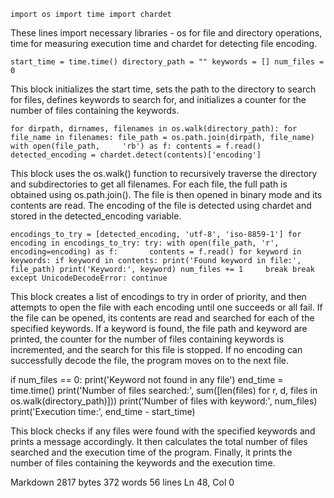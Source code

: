     import os import time import chardet

These lines import necessary libraries - os for file and directory operations, time for measuring execution time and chardet for detecting file encoding.

    start_time = time.time() directory_path = "" keywords = [] num_files = 0

This block initializes the start time, sets the path to the directory to search for files, defines keywords to search for, and initializes a counter for the number of files containing the keywords.

    for dirpath, dirnames, filenames in os.walk(directory_path): for file_name in filenames: file_path = os.path.join(dirpath, file_name) with open(file_path,     'rb') as f: contents = f.read() detected_encoding = chardet.detect(contents)['encoding']

This block uses the os.walk() function to recursively traverse the directory and subdirectories to get all filenames. For each file, the full path is obtained using os.path.join(). The file is then opened in binary mode and its contents are read. The encoding of the file is detected using chardet and stored in the detected_encoding variable.

    encodings_to_try = [detected_encoding, 'utf-8', 'iso-8859-1'] for encoding in encodings_to_try: try: with open(file_path, 'r', encoding=encoding) as f:       contents = f.read() for keyword in keywords: if keyword in contents: print('Found keyword in file:', file_path) print('Keyword:', keyword) num_files += 1     break break except UnicodeDecodeError: continue

This block creates a list of encodings to try in order of priority, and then attempts to open the file with each encoding until one succeeds or all fail. If the file can be opened, its contents are read and searched for each of the specified keywords. If a keyword is found, the file path and keyword are printed, the counter for the number of files containing keywords is incremented, and the search for this file is stopped. If no encoding can successfully decode the file, the program moves on to the next file.

   if num_files == 0: print('Keyword not found in any file') end_time = time.time() print('Number of files searched:', sum([len(files) for r, d, files in         os.walk(directory_path)])) print('Number of files with keyword:', num_files) print('Execution time:', end_time - start_time)

This block checks if any files were found with the specified keywords and prints a message accordingly. It then calculates the total number of files searched and the execution time of the program. Finally, it prints the number of files containing the keywords and the execution time.

Markdown 2817 bytes 372 words 56 lines Ln 48, Col 0
